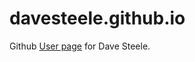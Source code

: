 davesteele.github.io
====================

Github [User page](https://davesteele.github.io/) for Dave Steele.

